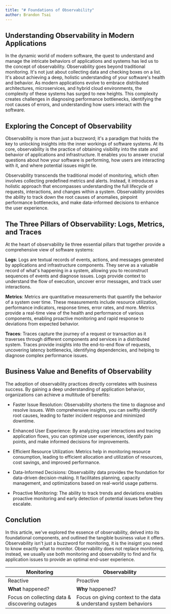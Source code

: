 ```yaml
---
title: "# Foundations of Observability"
author: Brandon Tsai
---
```




Understanding Observability in Modern Applications
----------------------------------------------------------------

In the dynamic world of modern software, the quest to understand and manage the intricate behaviors of applications and systems has led us to the concept of observability. 
Observability goes beyond traditional monitoring. It's not just about collecting data and checking boxes on a list. It's about achieving a deep, holistic understanding of your software's health and behavior. As modern applications evolve to embrace distributed architectures, microservices, and hybrid cloud environments, the complexity of these systems has surged to new heights. This complexity creates challenges in diagnosing performance bottlenecks, identifying the root causes of errors, and understanding how users interact with the software.


Exploring the Concept of Observability
--------------------------------

Observability is more than just a buzzword; it's a paradigm that holds the key to unlocking insights into the inner workings of software systems. At its core, observability is the practice of obtaining visibility into the state and behavior of applications and infrastructure. It enables you to answer crucial questions about how your software is performing, how users are interacting with it, and where potential issues might lie.

Observability transcends the traditional model of monitoring, which often involves collecting predefined metrics and alerts. Instead, it introduces a holistic approach that encompasses understanding the full lifecycle of requests, interactions, and changes within a system. Observability provides the ability to track down the root causes of anomalies, pinpoint performance bottlenecks, and make data-informed decisions to enhance the user experience.

The Three Pillars of Observability: Logs, Metrics, and Traces
----------------------------------------------------------------

At the heart of observability lie three essential pillars that together provide a comprehensive view of software systems:

**Logs**: Logs are textual records of events, actions, and messages generated by applications and infrastructure components. They serve as a valuable record of what's happening in a system, allowing you to reconstruct sequences of events and diagnose issues. Logs provide context to understand the flow of execution, uncover error messages, and track user interactions.

**Metrics**: Metrics are quantitative measurements that quantify the behavior of a system over time. These measurements include resource utilization, performance indicators, response times, error rates, and more. Metrics provide a real-time view of the health and performance of various components, enabling proactive monitoring and rapid response to deviations from expected behavior.

**Traces**: Traces capture the journey of a request or transaction as it traverses through different components and services in a distributed system. Traces provide insights into the end-to-end flow of requests, uncovering latency bottlenecks, identifying dependencies, and helping to diagnose complex performance issues.



Business Value and Benefits of Observability
----------------------------------------------------------------

The adoption of observability practices directly correlates with business success. By gaining a deep understanding of application behavior, organizations can achieve a multitude of benefits:

- Faster Issue Resolution: Observability shortens the time to diagnose and resolve issues. With comprehensive insights, you can swiftly identify root causes, leading to faster incident response and minimized downtime.

- Enhanced User Experience: By analyzing user interactions and tracing application flows, you can optimize user experiences, identify pain points, and make informed decisions for improvements.

- Efficient Resource Utilization: Metrics help in monitoring resource consumption, leading to efficient allocation and utilization of resources, cost savings, and improved performance.

- Data-Informed Decisions: Observability data provides the foundation for data-driven decision-making. It facilitates planning, capacity management, and optimizations based on real-world usage patterns.

- Proactive Monitoring: The ability to track trends and deviations enables proactive monitoring and early detection of potential issues before they escalate.


Conclution
--------

In this article, we've explored the essence of observability, delved into its foundational components, and outlined the tangible business value it offers. Observability isn't just a buzzword for monitoring, it is the insignt you need to know exactly what to monitor. Observability does not replace monitoring, instead, we usually use both monitoring and observability to find and fix application issues to provide an optimal end-user experience.

| Monitoring                                     | Observability                                                     |
| ---------------------------------------------- | ----------------------------------------------------------------- |
| Reactive                                       | Proactive                                                         |
| **What** happened?                             | **Why** happened?                                                 |
| Focus on collecting data & discovering outages | Focus on giving context to the data & understand system behaviors |